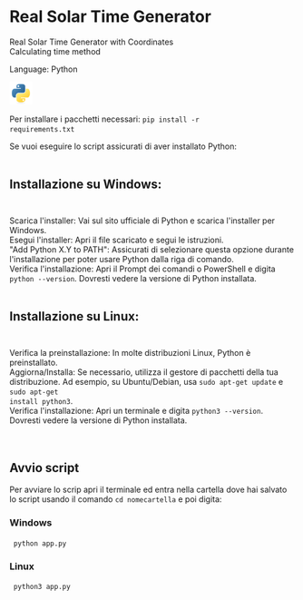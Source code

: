 # Real Solar Time Generator
Real Solar Time Generator with Coordinates<br/>
Calculating time method

Language: Python <p align="left"> <a href="https://www.python.org" target="_blank" rel="noreferrer"> <img src="https://raw.githubusercontent.com/devicons/devicon/master/icons/python/python-original.svg" alt="python" width="40" height="40"/> </a> </p>

Per installare i pacchetti necessari:
<code>pip install -r requirements.txt</code>

Se vuoi eseguire lo script assicurati di aver installato Python:<br /><br />

## Installazione su Windows:<br /><br />

Scarica l'installer: Vai sul sito ufficiale di Python e scarica l'installer per Windows.<br />
Esegui l'installer: Apri il file scaricato e segui le istruzioni.<br />
"Add Python X.Y to PATH": Assicurati di selezionare questa opzione durante l'installazione per poter usare Python dalla riga di comando.<br />
Verifica l'installazione: Apri il Prompt dei comandi o PowerShell e digita <code>python --version</code>. Dovresti vedere la versione di Python installata.<br /> <br />

## Installazione su Linux:<br /><br />

Verifica la preinstallazione: In molte distribuzioni Linux, Python è preinstallato.<br />
Aggiorna/Installa: Se necessario, utilizza il gestore di pacchetti della tua distribuzione. Ad esempio, su Ubuntu/Debian, usa <code>sudo apt-get update</code> e <code>sudo apt-get install python3</code>.<br />
Verifica l'installazione: Apri un terminale e digita <code>python3 --version</code>. Dovresti vedere la versione di Python installata. <br /> <br /> <br />

## Avvio script
Per avviare lo scrip apri il terminale ed entra nella cartella dove hai salvato lo script usando il comando <code>cd nomecartella</code> e poi digita:<br />
### Windows
<code> python app.py </code>

### Linux
<code> python3 app.py </code>
